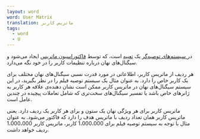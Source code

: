 ```yaml
---
layout: word
word: User Matrix
translation: ماتریس کاربر
tags:
  - word
  - U
---
```

در[ سیستم‌های توصیه‌گر](/r/recommendation_system) یک [تعبیه](/e/embeddings) است، که توسط [فاکتوراسیون ماتریس](/m/matrix_factorization) ایجاد می‌شود و سیگنال‌های نهان درباره تنظیمات کاربر را در خود نگه می‌دارد.

هر ردیف از ماتریس کاربر، اطلاعاتی در مورد قدرت نسبی سیگنال‌های نهان مختلف برای یک کاربر خاص را دارد. به عنوان مثال یک سیستم توصیه فیلم را در نظر بگیرید، در این سیستم سیگنال‌های نهان در ماتریس کاربر ممکن است نشان دهنده‌ی علاقه هر کاربر به ژانرهای خاص باشد یا تفسیر سیگنال‌های سخت‌تری که شامل تعاملات پیچیده در چندین عامل است.



ماتریس کاربر برای هر ویژگی نهان یک ستون و برای هر کاربر یک ردیف دارد. یعنی ماتریس کاربر همان تعداد ردیف با ماتریس هدف را دارد که فاکتور می‌شود. به عنوان مثال با توجه به سیستم توصیه فیلم برای 1،000،000 کاربر، ماتریس کاربر 1،000،000 ردیف خواهد داشت.